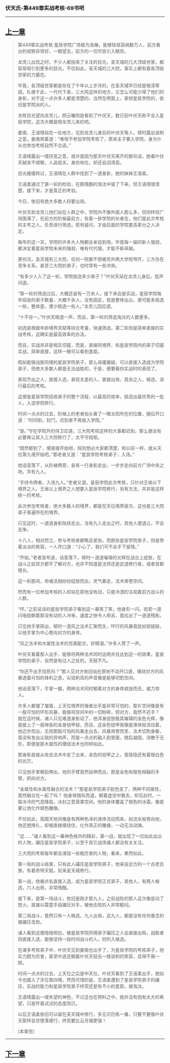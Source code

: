 ### 伏天氏-第449章实战考核-69书吧

--------
[上一章](./ede1f636509a8334d5441ea262b858ce.md)
--------


>
>
>
>第449章实战考核
>星辰学院广场极为浩瀚，能够轻易容纳数万人，前方看台的视野非常好，一眼望去，前方的一切尽皆引入眼帘。
>
>龙灵儿出现之时，不少人都投来了关注的目光，圣天城的几大顶级世家，都容易吸引到更多的目光，不仅如此，圣天城的三大院，事实上都有着各顶级世家的力量在。
>
>毕竟，各顶级世家都是存在了千年以上岁月的，在圣天城早已经是根深蒂固，扎根于此，一代代下来，三大院这样的地方，又怎么可能少得了他们的身影，对于这一点许多人都是清楚的，当然在明面上，掌控星辰学院的，依旧是学院派的人。
>
>龙牧目光望向龙灵儿，顾云曦则是看到了叶伏天，数日前叶伏天称不会入星辰学院，这次大概是陪龙灵儿来的吧。
>
>姜南、王语晴站在一处地方，见到龙灵儿身后的叶伏天等人，顿时露出讽刺之意，姜南笑着道：“难怪不参加学院考核了，原来主子要入学院，身为仆从也参加考核自然不合适。”
>
>王语晴露出一缕厌恶之意，或许是因为那天叶伏天离开的那句话，她看叶伏天越发不顺眼，人品低劣，身份地位，却还自诩清高。
>
>目光缓缓转过，王语晴在人群中找到了一道身影，她的妹妹王语柔。
>
>王语柔通过了第一轮的检验，在那残酷的淘汰中留了下来，但王语晴很清楚，接下来，才是真正的考验。
>
>今日，依旧有绝大多数人将要出局。
>
>叶伏天和龙灵儿他们站在人群之中，学院内不像外面人那么多，但同样将广场围满了，在前方的阶梯最前方，有着一排学院的长者在，他们是此次考核的主考之人，负责进行筛选，若有疑问，才由后面的学院更高辈分之人决定。
>
>每年的这一天，学院的许多大人物都会亲自到场，毕竟每一届的新人强弱，都决定着星辰学院未来的强弱，唯有代代强，才能不断卓越。
>
>更何况，圣天城有三大院，任何一院都不想被另外两大学院甩开，三方存在竞争关系，甚至三大院的弟子，也时常有一些冲突。
>
>“有多少人入了这一轮，学院挑选多少弟子？”叶伏天站在龙灵儿身后，低声问道。
>
>“第一轮的筛选过后，大概还留有一万余人，接下来会是实战，星辰学院每年招收的弟子数量，大概千余人，没有固定，若是整体出众，便可能多挑选一些，整体差，便少挑选一些人。”龙灵儿回应道。
>
>“十不存一。”叶伏天暗道一声，而且，第一轮的筛选淘汰的人数更多。
>
>初选是根据年龄境界天赋等综合考量，快速筛选，第二轮则是简单直接的实战考核，这确实是最高效率的办法。
>
>而且，实战并非是相互切磋，而是，直接同境界，和星辰学院内的弟子切磋实战，简单直接，这样一眼可以看到差距。
>
>假如能够战胜同境的星辰学院弟子，那么毋庸置疑，可以直接入选成为学院弟子，但绝大多数人都是无法战胜的，于是，便要看你实战时的表现了。
>
>表现杰出之人，直接入选，表现太差的人，直接出局，其余之人，候选，进行最后的考核。
>
>这便是星辰学院招收弟子的整个流程，以最高的效率，挑选出最优秀的一批人，入选学院修行。
>
>时间一点点的过去，阶梯上的老者抬头看了一眼太阳所在的位置，随后开口道：“时间到，封门，迟到者不再放入学院。”
>
>“是。”守在学院外的侍卫应道，三大院考核这样的大事都迟到，那么便没有必要再让其入三大院修行了，太不守规矩。
>
>“既然都到了，便直接开始吧，规则想必大家都清楚，和以前一样，就从天位第九境开始吧。”那老者又道：“星辰学院考核弟子，入场。”
>
>他话音落下，从阶梯两旁，各有一行身影走出，一步步走向前方广场中央之地，共有九人。
>
>“手持令牌者，入场九人。”老者又道，星辰学院此次考核，只针对王侯以下境界之人，王侯以上境界之人想要入星辰学院修行，另有方法，并非是这样统一的考核。
>
>此次参加考核者，绝大多数人的境界，都是在天位境界层次，这也是三大院弟子普遍所在的境界。
>
>只见这时，一道道身影陆续走出，当有九人走出之时，其他人便退让，不会去争。
>
>十八人，相对而立，参与考核者都略显紧张，而那些星辰学院弟子，则是带着淡淡的笑容，一人开口道：“小心了，我们可不会手下留情。”
>
>“开始。”老者宣布道，话音落下，顿时一道道璀璨的光辉在战台上绽放，在战斗之前双方都不了解对方，也并不知道是法师还是武道修行者，或者皆都擅长。
>
>这一刹那间，命魂法相纷纷绽放而出，灵气暴走，法术席卷空间。
>
>然而有一位参加考核的人却站在原地没有动，只是冷漠的注视着前方战斗的人群。
>
>“哼。”之前说话的星辰学院弟子看到这一幕笑了笑，他身形一闪，宛若一道闪电般朝着那没有动的人冲来，速度之快令人咂舌，竟拉出了一道道残影。
>
>只见他手掌挥出，顿时一道风之法术汇聚而生，环行的风暴竟犹如锁链般，以他手掌为中心卷向对方的身体。
>
>“风之法术和木属性法术的完美配合，好精湛。”许多人赞了一声。
>
>叶伏天看着那人出手，能够将两种法术同时运用并且达到这一的效果，星辰学院的弟子，自然是有过人之处的，天赋不凡。
>
>“你还不出手找死吗？”那人见对方依旧站在原地不动开口道，缠绕对方的风暴透着可怕的锋利之意，尖锐刺耳的声音像是能够切割空间。
>
>他话音落下，手掌一握，两种法术同时朝着对方的身体收拢而去，威力惊人。
>
>许多人都皱了皱眉，上天位境界的强者出手是非常可怕的，那片空间像是有一股可怕的环形风暴，能够将空间中的一切粉碎，但对方，竟然不还手？
>就在这时候，诸人只见难道身影动了，他浑身绽放极其璀璨的金色光辉，像是披上了一层神圣的金身铠甲般，而且，这金色铠甲竟像是液体般流动着，他迈步而出，无视那股可怕的风暴走出去，风暴席卷而至，法术切割身躯，竟没有发出尖锐的异响声，而是一点点的融入到里面，随后凝固，消散于无形，即便是那木属性的缠绕法术也同样如此。
>
>那身影直接从攻击法术中走了出来，金色的铠甲之上，竟隐隐还有着银白色的光芒。
>
>只见他手掌朝前伸出，他的手臂竟然延伸而出，那是金色和银色相融的手臂，抓向对方。
>
>“金属性和水属性融合的法术？”那星辰学院弟子脸色变了，两种不同属性，竟然融合在一起了吗？
>他身体随风而退，朝着虚空中飘去，却见此时，一股冰冷的气息降临，冰封之意笼罩空间，他的身体覆盖了银色的冰霜，像是要让他化作银色雕像。
>
>不仅如此，周围天地间像是有两种色泽的液体流动而来，如流水般卷向他，他还想挣扎，却被直接缠绕住，化作真正的雕像，一动无法动弹。
>
>“这……”诸人看到这一幕神色格外的精彩，第一战，就出现了一位如此出众的人物，碾压星辰学院弟子，以至于其它战场诸人都没有太关注。
>
>三大院的考核每年都会涌现一些极厉害的人物，看来，果然如此。
>
>第一局的战斗结束，只有此人碾压星辰学院弟子，他来自远方的一个古老氏族，有着奇特天赋，前来圣天城修行。
>
>第一战，他被点名直接入选，成为星辰学院正式弟子，其他人，有两人候选，六人出局，非常残酷。
>
>接下来，是第一场战斗，依旧是刚才那九人，之前战败的那人这次像是动了怒火，直接以雷霆手段碾压对手，被他击败的人非常郁闷。
>
>第二局战斗，竟然只有一人候选，九人出局，这九人，都是没有任何悬念的被碾压击败。
>
>诸人看到这便隐隐明白，被星辰学院同境弟子碾压之人会直接出局，战胜者则直接入选，能够坚持一段时间战斗的人，则列入候选。
>
>在诸多考核弟子中，叶伏天见到姜南也出手了，为星辰学院的考核弟子，他实力颇为厉害，甚至中途还朝着叶伏天投去一缕讽刺的笑容，显得不屑一顾。
>
>时间一点点的过去，上天位之后是中天位，叶伏天看到了王语柔出手，她如今也踏入了天位第四境，然而可惜的是，王语柔遭到了星辰学院弟子的碾压，实战的能力和星辰学院弟子终究还是有不小的差距，被淘汰。
>
>王语晴露出一缕失望的神色，不过这也在预料之中，她并没有抱有太大的希望，只是怀着试试的态度而已。
>
>以后王语柔依旧可以留在圣天城中修行，多见识历练一番，只要不要像叶伏天那样自甘堕落便行，终究要比云月城更强！
>
>(本章完)
>
>

--------
[下一章](./63c884988826e804089bb89f8fc8f24e.md)
--------
